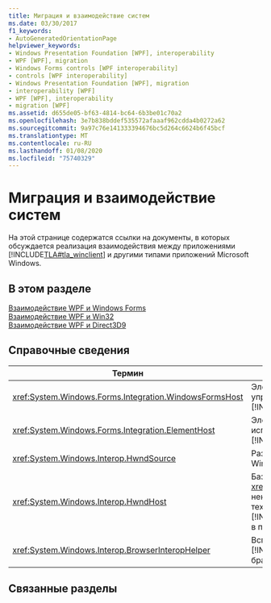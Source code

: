```yaml
---
title: Миграция и взаимодействие систем
ms.date: 03/30/2017
f1_keywords:
- AutoGeneratedOrientationPage
helpviewer_keywords:
- Windows Presentation Foundation [WPF], interoperability
- WPF [WPF], migration
- Windows Forms controls [WPF interoperability]
- controls [WPF interoperability]
- Windows Presentation Foundation [WPF], migration
- interoperability [WPF]
- WPF [WPF], interoperability
- migration [WPF]
ms.assetid: d655de05-bf63-4814-bc64-6b3be01c70a2
ms.openlocfilehash: 3e7b838bddef535572afaaaf962cdda4b0272a62
ms.sourcegitcommit: 9a97c76e141333394676bc5d264c6624b6f45bcf
ms.translationtype: MT
ms.contentlocale: ru-RU
ms.lasthandoff: 01/08/2020
ms.locfileid: "75740329"
---
```

# <a name="migration-and-interoperability"></a>Миграция и взаимодействие систем
На этой странице содержатся ссылки на документы, в которых обсуждается реализация взаимодействия между приложениями [!INCLUDE[TLA#tla_winclient](../../../../includes/tlasharptla-winclient-md.md)] и другими типами приложений Microsoft Windows.  
  
## <a name="in-this-section"></a>В этом разделе  
 [Взаимодействие WPF и Windows Forms](wpf-and-windows-forms-interoperation.md)  
 [Взаимодействие WPF и Win32](wpf-and-win32-interoperation.md)  
 [Взаимодействие WPF и Direct3D9](wpf-and-direct3d9-interoperation.md)  
  
## <a name="reference"></a>Справочные сведения  
  
|Термин|Определение|  
|----------|----------------|  
|<xref:System.Windows.Forms.Integration.WindowsFormsHost>|Элемент, который можно использовать для размещения элемента управления [!INCLUDE[TLA#tla_winforms](../../../../includes/tlasharptla-winforms-md.md)] в качестве элемента [!INCLUDE[TLA2#tla_winclient](../../../../includes/tla2sharptla-winclient-md.md)] страницы.|  
|<xref:System.Windows.Forms.Integration.ElementHost>|Элемент управления [!INCLUDE[TLA#tla_winforms](../../../../includes/tlasharptla-winforms-md.md)], который можно использовать для размещения элемента управления [!INCLUDE[TLA#tla_winclient](../../../../includes/tlasharptla-winclient-md.md)].|  
|<xref:System.Windows.Interop.HwndSource>|Размещает [!INCLUDE[TLA2#tla_winclient](../../../../includes/tla2sharptla-winclient-md.md)] область в приложении Win32.|  
|<xref:System.Windows.Interop.HwndHost>|Базовый класс для <xref:System.Windows.Forms.Integration.WindowsFormsHost>определяет некоторые основные функции, которые используются всеми технологиями на основе HWND при размещении в приложении [!INCLUDE[TLA2#tla_winclient](../../../../includes/tla2sharptla-winclient-md.md)]. Подкласс для размещения окна Win32 в приложении [!INCLUDE[TLA2#tla_winclient](../../../../includes/tla2sharptla-winclient-md.md)].|  
|<xref:System.Windows.Interop.BrowserInteropHelper>|Вспомогательный класс для условий отчетности среды браузера для [!INCLUDE[TLA2#tla_winclient](../../../../includes/tla2sharptla-winclient-md.md)] приложения, размещенного в браузере.|  
  
## <a name="related-sections"></a>Связанные разделы
